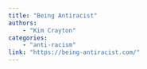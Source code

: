 ```yaml
---
title: "Being Antiracist"
authors:
    - "Kim Crayton"
categories: 
    - "anti-racism"
link: "https://being-antiracist.com/"
---
```

